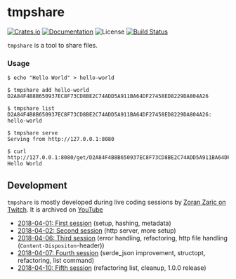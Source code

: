 # tmpshare

[![Crates.io](https://img.shields.io/crates/v/tmpshare.svg)](https://crates.io/crates/tmpshare)
[![Documentation](https://docs.rs/tmpshare/badge.svg)](https://docs.rs/tmpshare/)
![License](https://img.shields.io/crates/l/tmpshare.svg)
[![Build Status](https://travis-ci.org/zoranzaric/tmpshare.svg?branch=master)](https://travis-ci.org/zoranzaric/tmpshare)

`tmpshare` is a tool to share files.

### Usage

```
$ echo "Hello World" > hello-world

$ tmpshare add hello-world
D2A84F4B8B650937EC8F73CD8BE2C74ADD5A911BA64DF27458ED8229DA804A26

$ tmpshare list
D2A84F4B8B650937EC8F73CD8BE2C74ADD5A911BA64DF27458ED8229DA804A26: hello-world

$ tmpshare serve
Serving from http://127.0.0.1:8080

$ curl http://127.0.0.1:8080/get/D2A84F4B8B650937EC8F73CD8BE2C74ADD5A911BA64DF27458ED8229DA804A26
Hello World
```

## Development

`tmpshare` is mostly developed during live coding sessions by
[Zoran Zaric on Twitch](http://twitch.tv/zoranstreams). It is archived on
[YouTube](https://www.youtube.com/playlist?list=PLzZiioPR-W-ZbMAdbvvsTPkFGz_uLwbjB)

  * [2018-04-01: First session](https://youtu.be/kl-w8TQzMv4) (setup, hashing, metadata)
  * [2018-04-02: Second session](https://www.youtube.com/watch?v=F3sG3aDQT_4) (http server, more setup)
  * [2018-04-06: Third session](https://youtu.be/2XOUEEjDSns) (error handling, refactoring, http file handling (`Content-Dispositon`-header))
  * [2018-04-07: Fourth session](https://youtu.be/ZUhlIU2yywc) (serde_json improvement, structopt, refactoring, list command)
  * [2018-04-10: Fifth session](https://youtu.be/h-7MJuqqtZs) (refactoring list, cleanup, 1.0.0 release)
